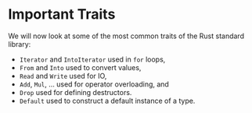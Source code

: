 # Important Traits

We will now look at some of the most common traits of the Rust standard library:

* `Iterator` and `IntoIterator` used in `for` loops,
* `From` and `Into` used to convert values,
* `Read` and `Write` used for IO,
* `Add`, `Mul`, ... used for operator overloading, and
* `Drop` used for defining destructors.
* `Default` used to construct a default instance of a type.
